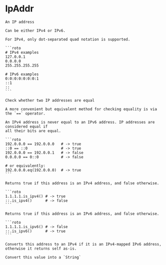 # IpAddr
`````{roto:type} IpAddr
An IP address

Can be either IPv4 or IPv6.

For IPv4, only dot-separated quad notation is supported.

```roto
# IPv4 examples
127.0.0.1
0.0.0.0
255.255.255.255

# IPv6 examples
0:0:0:0:0:0:0:1
::1
::
```
`````


````{roto:function} eq(a: IpAddr, b: IpAddr) -> bool
Check whether two IP addresses are equal

A more convenient but equivalent method for checking equality is via the `==` operator.

An IPv4 address is never equal to an IPv6 address. IP addresses are considered equal if
all their bits are equal.

```roto
192.0.0.0 == 192.0.0.0   # -> true
::0 == ::0               # -> true
192.0.0.0 == 192.0.0.1   # -> false
0.0.0.0 == 0::0          # -> false

# or equivalently:
192.0.0.0.eq(192.0.0.0)  # -> true
```
````

````{roto:function} is_ipv4(ip: IpAddr) -> bool
Returns true if this address is an IPv4 address, and false otherwise.

```roto
1.1.1.1.is_ipv4() # -> true
::.is_ipv4()      # -> false
```
````

````{roto:function} is_ipv6(ip: IpAddr) -> bool
Returns true if this address is an IPv6 address, and false otherwise.

```roto
1.1.1.1.is_ipv6() # -> false
::.is_ipv6()      # -> true
```
````

````{roto:function} to_canonical(ip: IpAddr) -> IpAddr
Converts this address to an IPv4 if it is an IPv4-mapped IPv6 address, otherwise it returns self as-is.
````

````{roto:function} to_string(x: IpAddr) -> String
Convert this value into a `String`
````

